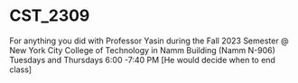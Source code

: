 # CST_2309
For anything you did with Professor Yasin during the Fall 2023 Semester @ New York City College of Technology in Namm Building (Namm N-906) Tuesdays and Thursdays 6:00 -7:40 PM [He would decide when to end class]

